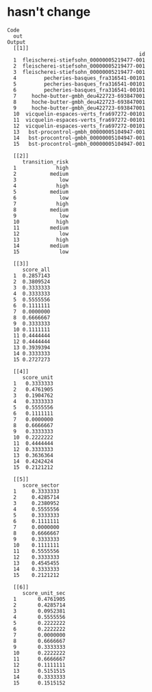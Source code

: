 # hasn't change

    Code
      out
    Output
      [[1]]
                                               id
      1  fleischerei-stiefsohn_00000005219477-001
      2  fleischerei-stiefsohn_00000005219477-001
      3  fleischerei-stiefsohn_00000005219477-001
      4         pecheries-basques_fra316541-00101
      5         pecheries-basques_fra316541-00101
      6         pecheries-basques_fra316541-00101
      7     hoche-butter-gmbh_deu422723-693847001
      8     hoche-butter-gmbh_deu422723-693847001
      9     hoche-butter-gmbh_deu422723-693847001
      10  vicquelin-espaces-verts_fra697272-00101
      11  vicquelin-espaces-verts_fra697272-00101
      12  vicquelin-espaces-verts_fra697272-00101
      13   bst-procontrol-gmbh_00000005104947-001
      14   bst-procontrol-gmbh_00000005104947-001
      15   bst-procontrol-gmbh_00000005104947-001
      
      [[2]]
         transition_risk
      1             high
      2           medium
      3              low
      4             high
      5           medium
      6              low
      7             high
      8           medium
      9              low
      10            high
      11          medium
      12             low
      13            high
      14          medium
      15             low
      
      [[3]]
         score_all
      1  0.2857143
      2  0.3809524
      3  0.3333333
      4  0.3333333
      5  0.5555556
      6  0.1111111
      7  0.0000000
      8  0.6666667
      9  0.3333333
      10 0.1111111
      11 0.4444444
      12 0.4444444
      13 0.3939394
      14 0.3333333
      15 0.2727273
      
      [[4]]
         score_unit
      1   0.3333333
      2   0.4761905
      3   0.1904762
      4   0.3333333
      5   0.5555556
      6   0.1111111
      7   0.0000000
      8   0.6666667
      9   0.3333333
      10  0.2222222
      11  0.4444444
      12  0.3333333
      13  0.3636364
      14  0.4242424
      15  0.2121212
      
      [[5]]
         score_sector
      1     0.3333333
      2     0.4285714
      3     0.2380952
      4     0.5555556
      5     0.3333333
      6     0.1111111
      7     0.0000000
      8     0.6666667
      9     0.3333333
      10    0.1111111
      11    0.5555556
      12    0.3333333
      13    0.4545455
      14    0.3333333
      15    0.2121212
      
      [[6]]
         score_unit_sec
      1       0.4761905
      2       0.4285714
      3       0.0952381
      4       0.5555556
      5       0.2222222
      6       0.2222222
      7       0.0000000
      8       0.6666667
      9       0.3333333
      10      0.2222222
      11      0.6666667
      12      0.1111111
      13      0.5151515
      14      0.3333333
      15      0.1515152
      

